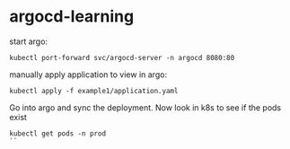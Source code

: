 # argocd-learning


start argo:
```
kubectl port-forward svc/argocd-server -n argocd 8080:80
```
manually apply application to view in argo:
```
kubectl apply -f example1/application.yaml
```
Go into argo and sync the deployment. 
Now look in k8s to see if the pods exist
```
kubectl get pods -n prod
``
